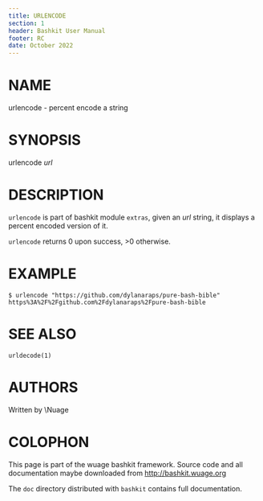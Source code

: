 ```yaml
---
title: URLENCODE
section: 1
header: Bashkit User Manual
footer: RC
date: October 2022
---
```


# NAME

urlencode - percent encode a string

# SYNOPSIS

urlencode *url*

# DESCRIPTION

`urlencode` is part of bashkit module `extras`, given an *url* string,
it displays a percent encoded version of it.

`urlencode` returns 0 upon success, >0 otherwise.

# EXAMPLE

    $ urlencode "https://github.com/dylanaraps/pure-bash-bible"
    https%3A%2F%2Fgithub.com%2Fdylanaraps%2Fpure-bash-bible

# SEE ALSO
`urldecode(1)`

# AUTHORS
Written by \\Nuage

# COLOPHON
This page is part of the wuage bashkit framework. Source code and all
documentation maybe downloaded from <http://bashkit.wuage.org>

The `doc` directory distributed with `bashkit` contains full documentation.
